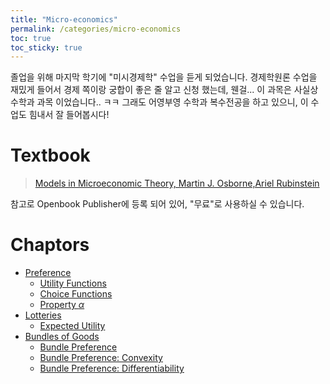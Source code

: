 ```yaml
---
title: "Micro-economics"
permalink: /categories/micro-economics
toc: true
toc_sticky: true
---
```


졸업을 위해 마지막 학기에 "미시경제학" 수업을 듣게 되었습니다.
경제학원론 수업을 재밌게 들어서 경제 쪽이랑 궁합이 좋은 줄 알고 신청 했는데, 웬걸... 이 과목은 사실상 수학과 과목 이었습니다.. ㅋㅋ
그래도 어영부영 수학과 복수전공을 하고 있으니, 이 수업도 힘내서 잘 들어봅시다!

# Textbook

> [Models in Microeconomic Theory, Martin J. Osborne,Ariel Rubinstein](https://www.openbookpublishers.com/books/10.11647/obp.0361)

참고로 Openbook Publisher에 등록 되어 있어, "무료"로 사용하실 수 있습니다.

# Chaptors

- [Preference](/2025/03/05/preferences/)
  - [Utility Functions](/2025/03/10/utility-functions/)
  - [Choice Functions](/2025/03/12/choice-functions/)
  - [Property $\alpha$](/2025/03/17/property-alpha/)
- [Lotteries](/2025/03/19/lotteries/)
  - [Expected Utility](/2025/04/18/expected-utility/)
- [Bundles of Goods](/2025/04/12/bundles-of-goods/)
  - [Bundle Preference](/2025/04/13/bundle-preference/)
  - [Bundle Preference: Convexity](/2025/04/14/bundle-preference-convexity/)
  - [Bundle Preference: Differentiability](/2025/04/14/bundle-preference-differentiability/)
